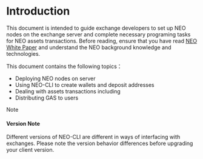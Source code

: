 # Introduction

This document is intended to guide exchange developers to set up NEO nodes on the exchange server and complete necessary programing tasks for NEO assets transactions. Before reading, ensure that you have read [NEO White Paper](../whitepaper.md) and understand the NEO background knowledge and technologies. 

This document contains the following topics：

- Deploying NEO nodes on server
- Using NEO-CLI to create wallets and deposit addresses
- Dealing with assets transactions including 
- Distributing GAS to users

> [!Note]
>
> #### Version Note
>
> Different versions of NEO-CLI are different in ways of interfacing with exchanges. Please note the version behavior differences before upgrading your client version.

